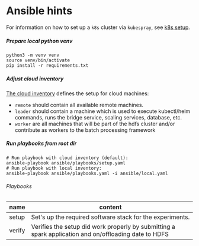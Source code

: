 # Ansible hints

For information on how to set up a `k8s` cluster via `kubespray`, see [k8s setup](k8s_setup/README.md).

##### Prepare local python venv
```shell
python3 -m venv venv
source venv/bin/activate
pip install -r requirements.txt
```

##### Adjust cloud inventory

[The cloud inventory](cloud.yaml) defines the setup for cloud machines:
- `remote` should contain all available remote machines.
- `leader` should contain a machine which is used to execute kubectl/helm commands, runs the bridge service, 
scaling services, database, etc.
- `worker` are all machines that will be part of the hdfs cluster and/or contribute as workers to the batch processing 
framework

##### Run playbooks from root dir 

```shell
# Run playbook with cloud inventory (default): 
ansible-playbook ansible/playbooks/setup.yaml
# Run playbook with local inventory:
ansible-playbook ansible/playbooks.yaml -i ansible/local.yaml
```

###### Playbooks 

| name   | content                                                                                               |
|--------|-------------------------------------------------------------------------------------------------------|
| setup  | Set's up the required software stack for the experiments.                                             |
| verify | Verifies the setup did work properly by submitting a spark application and on/offloading date to HDFS |
